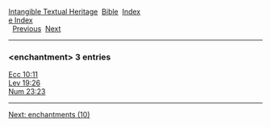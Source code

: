 [Intangible Textual Heritage](../../index)  [Bible](../index) 
[Index](index)   
[e Index](_e_)  
  [Previous](c03674)  [Next](c03676) 

------------------------------------------------------------------------

### &lt;enchantment&gt; 3 entries

[Ecc 10:11](../kjv/ecc010.htm#011)  
[Lev 19:26](../kjv/lev019.htm#026)  
[Num 23:23](../kjv/num023.htm#023)  

------------------------------------------------------------------------

[Next: enchantments (10)](c03676)
